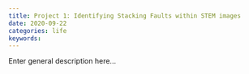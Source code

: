 ```yaml
---
title: Project 1: Identifying Stacking Faults within STEM images
date: 2020-09-22
categories: life
keywords:
---
```


Enter general description here...
